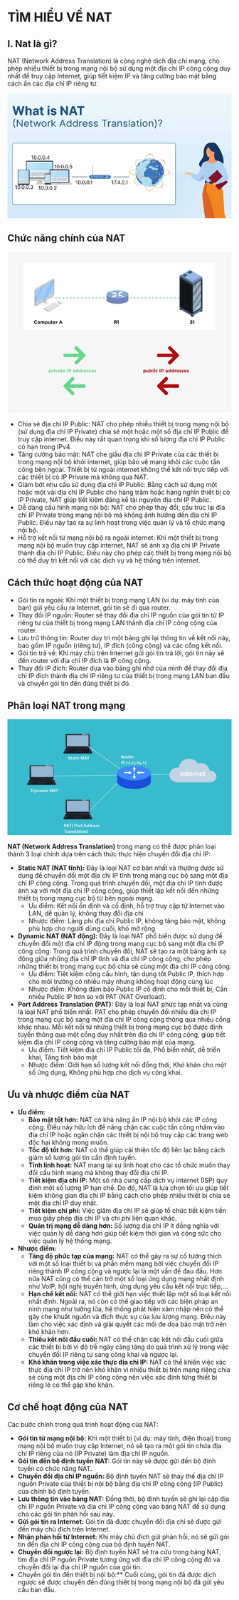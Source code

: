 # TÌM HIỂU VỀ NAT
## I. Nat là gì?
NAT (Network Address Translation) là công nghệ dịch địa chỉ mạng, cho phép nhiều thiết bị trong mạng nội bộ sử dụng một địa chỉ IP công cộng duy nhất để truy cập Internet, giúp tiết kiệm IP và tăng cường bảo mật bằng cách ẩn các địa chỉ IP riêng tư.

![alt text](../images/NAT.jpg)

## Chức năng chính của NAT
![alt text](../images/Function.jpg)

- Chia sẻ địa chỉ IP Public: NAT cho phép nhiều thiết bị trong mạng nội bộ (sử dụng địa chỉ IP Private) chia sẻ một hoặc một số địa chỉ IP Public để truy cập internet. Điều này rất quan trọng khi số lượng địa chỉ IP Public có hạn trong IPv4.
- Tăng cường bảo mật: NAT che giấu địa chỉ IP Private của các thiết bị trong mạng nội bộ khỏi internet, giúp bảo vệ mạng khỏi các cuộc tấn công bên ngoài. Thiết bị từ ngoài internet không thể kết nối trực tiếp với các thiết bị có IP Private mà không qua NAT.
- Giảm bớt nhu cầu sử dụng địa chỉ IP Public: Bằng cách sử dụng một hoặc một vài địa chỉ IP Public cho hàng trăm hoặc hàng nghìn thiết bị có IP Private, NAT giúp tiết kiệm đáng kể tài nguyên địa chỉ IP Public.
- Dễ dàng cấu hình mạng nội bộ: NAT cho phép thay đổi, cấu trúc lại địa chỉ IP Private trong mạng nội bộ mà không ảnh hưởng đến địa chỉ IP Public. Điều này tạo ra sự linh hoạt trong việc quản lý và tổ chức mạng nội bộ.
- Hỗ trợ kết nối từ mạng nội bộ ra ngoài internet: Khi một thiết bị trong mạng nội bộ muốn truy cập internet, NAT sẽ ánh xạ địa chỉ IP Private thành địa chỉ IP Public. Điều này cho phép các thiết bị trong mạng nội bộ có thể duy trì kết nối với các dịch vụ và hệ thống trên internet.

## Cách thức hoạt động của NAT
- Gói tin ra ngoài: Khi một thiết bị trong mạng LAN (ví dụ: máy tính của bạn) gửi yêu cầu ra Internet, gói tin sẽ đi qua router.
- Thay đổi IP nguồn: Router sẽ thay đổi địa chỉ IP nguồn của gói tin từ IP riêng tư của thiết bị trong mạng LAN thành địa chỉ IP công cộng của router.
- Lưu trữ thông tin: Router duy trì một bảng ghi lại thông tin về kết nối này, bao gồm IP nguồn (riêng tư), IP đích (công cộng) và các cổng kết nối.
- Gói tin trả về: Khi máy chủ trên Internet gửi gói tin trả lời, gói tin này sẽ đến router với địa chỉ IP đích là IP công cộng.
- Thay đổi IP đích: Router dựa vào bảng ghi nhớ của mình để thay đổi địa chỉ IP đích thành địa chỉ IP riêng tư của thiết bị trong mạng LAN ban đầu và chuyển gói tin đến đúng thiết bị đó.
## Phân loại NAT trong mạng
![alt text](../images/type.jpg)

**NAT (Network Address Translation)** trong mạng có thể được phân loại thành 3 loại chính dựa trên cách thức thực hiện chuyển đổi địa chỉ IP:
- **Static NAT (NAT tĩnh):** Đây là loại NAT cơ bản nhất và thường được sử dụng để chuyển đổi một địa chỉ IP tĩnh trong mạng cục bộ sang một địa chỉ IP công cộng. Trong quá trình chuyển đổi, một địa chỉ IP tĩnh được ánh xạ với một địa chỉ IP công cộng, giúp thiết lập kết nối đến những thiết bị trong mạng cục bộ từ bên ngoài mạng.
  - Ưu điểm: Kết nối ổn định và cố định, hỗ trợ truy cập từ Internet vào LAN, dễ quản lý, không thay đổi địa chỉ
  - Nhược điểm: Lãng phí địa chỉ Public IP, không tăng bảo mật, không phù hợp cho người dùng cuối, khó mở rộng
- **Dynamic NAT (NAT động):** Đây là loại NAT phổ biến được sử dụng để chuyển đổi một địa chỉ IP động trong mạng cục bộ sang một địa chỉ IP công cộng. Trong quá trình chuyển đổi, NAT sẽ tạo ra một bảng ánh xạ động giữa những địa chỉ IP tĩnh và địa chỉ IP công cộng, cho phép những thiết bị trong mạng cục bộ chia sẻ cùng một địa chỉ IP công cộng.
  - Ưu điểm: Tiết kiệm công cấu hình, tận dụng tốt Public IP, thích hợp cho môi trường có nhiều máy nhưng không hoạt động cùng lúc
  - Nhược điểm: Không đảm bảo Public IP cố định cho mỗi thiết bị, Cần nhiều Public IP hơn so với PAT (NAT Overload).
- **Port Address Translation (PAT):** Đây là loại NAT phức tạp nhất và cũng là loại NAT phổ biến nhất. PAT cho phép chuyển đổi nhiều địa chỉ IP trong mạng cục bộ sang một địa chỉ IP công cộng thông qua nhiều cổng khác nhau. Mỗi kết nối từ những thiết bị trong mạng cục bộ được định tuyến thông qua một cổng duy nhất trên địa chỉ IP công cộng, giúp tiết kiệm địa chỉ IP công cộng và tăng cường bảo mật của mạng.
  - Ưu điểm: Tiết kiệm địa chỉ IP Public tối đa, Phổ biến nhất, dễ triển khai, Tăng tính bảo mật
  - Nhược điểm: Giới hạn số lượng kết nối đồng thời, Khó khăn cho một số ứng dụng, Không phù hợp cho dịch vụ công khai.
## Ưu và nhược điểm cùa NAT
- **Ưu điểm:**
  - **Bảo mật tốt hơn:** NAT có khả năng ẩn IP nội bộ khỏi các IP công cộng. Điều này hữu ích để năng chặn các cuộc tấn công nhắm vào địa chỉ IP hoặc ngăn chặn các thiết bị nội bộ truy cập các trang web độc hại không mong muốn.
  - **Tốc độ tốt hơn:** NAT có thể giúp cải thiện tốc độ liên lạc bằng cách giảm số lượng gói tin cần định tuyến.
  - **Tính linh hoạt:** NAT mang lại sự linh hoạt cho các tổ chức muốn thay đổi cấu hình mạng mà không thay đổi địa chỉ IP.
  - **Tiết kiệm địa chỉ IP:** Một số nhà cung cấp dịch vụ internet (ISP) quy định một số lượng IP hạn chế. Do đó, NAT là lựa chọn tối ưu giúp tiết kiệm không gian địa chỉ IP bằng cách cho phép nhiều thiết bị chia sẻ một địa chỉ IP duy nhất.
  - **Tiết kiệm chi phí:** Việc giảm địa chỉ IP sẽ giúp tổ chức tiết kiệm tiền mua giấy phép địa chỉ IP và chi phí liên quan khác.
  - **Quản trị mạng dễ dàng hơn:** Số lượng địa chỉ IP ít đồng nghĩa với việc quản lý dễ dàng hơn giúp tiết kiệm thời gian và công sức cho việc quản lý hệ thống mạng.
- **Nhược điểm:**
  - **Tăng độ phức tạp của mạng:** NAT có thể gây ra sự cố tương thích với một số loại thiết bị và phần mềm mạng bởi việc chuyển đổi IP riêng thành IP công cộng và ngược lại là một vấn đề đau đầu. Hơn nữa NAT cũng có thể cản trở một số loại ứng dụng mạng nhất định như VoIP, hội nghị truyền hình, ứng dụng yêu cầu kết nối trực tiếp,…
  - **Hạn chế kết nối:** NAT có thể giới hạn việc thiết lập một số loại kết nối nhất định. Ngoài ra, nó còn có thể giao tiếp với các biện pháp an ninh mạng như tường lửa, hệ thống phát hiện xâm nhập nên có thể gây che khuất nguồn và đích thực sự của lưu lượng mạng. Điều này làm cho việc xác định và giải quyết các mối đe dọa bảo mật trở nên khó khăn hơn.
  - **Thiếu kết nối đầu cuối:** NAT có thể chặn các kết nối đầu cuối giữa các thiết bị bởi vì độ trễ ngày càng tăng do quá trình xử lý trong việc chuyển đổi IP riêng tư sang công khai và ngược lại.
  - **Khó khăn trong việc xác thực địa chỉ IP:** NAT có thể khiến việc xác thực địa chỉ IP trở nên khó khăn vì nhiều thiết bị trên mạng riêng chia sẻ cùng một địa chỉ IP công cộng nên việc xác định từng thiết bị riêng lẻ có thể gặp khó khăn.
## Cơ chế hoạt động của NAT
Các bước chính trong quá trình hoạt động của NAT:
- **Gói tin từ mạng nội bộ:** Khi một thiết bị (ví dụ: máy tính, điện thoại) trong mạng nội bộ muốn truy cập Internet, nó sẽ tạo ra một gói tin chứa địa chỉ IP riêng của nó (IP Private) làm địa chỉ IP nguồn.
- **Gói tin đến bộ định tuyến NAT:** Gói tin này sẽ được gửi đến bộ định tuyến có chức năng NAT.
- **Chuyển đổi địa chỉ IP nguồn:** Bộ định tuyến NAT sẽ thay thế địa chỉ IP nguồn Private của thiết bị nội bộ bằng địa chỉ IP công cộng (IP Public) của chính bộ định tuyến.
- **Lưu thông tin vào bảng NAT:** Đồng thời, bộ định tuyến sẽ ghi lại cặp địa chỉ IP nguồn Private và địa chỉ IP công cộng vào bảng NAT để sử dụng cho các gói tin phản hồi sau này.
- **Gửi gói tin ra Internet:** Gói tin đã được chuyển đổi địa chỉ sẽ được gửi đến máy chủ đích trên Internet.
- **Nhận phản hồi từ Internet:** Khi máy chủ đích gửi phản hồi, nó sẽ gửi gói tin đến địa chỉ IP công cộng của bộ định tuyến NAT.
- **Chuyển đổi ngược lại:** Bộ định tuyến NAT sẽ tra cứu trong bảng NAT, tìm địa chỉ IP nguồn Private tương ứng với địa chỉ IP công cộng đó và chuyển đổi lại địa chỉ IP nguồn của gói tin.
- Chuyển gói tin đến thiết bị nội bộ:** Cuối cùng, gói tin đã được dịch ngược sẽ được chuyển đến đúng thiết bị trong mạng nội bộ đã gửi yêu cầu ban đầu.



